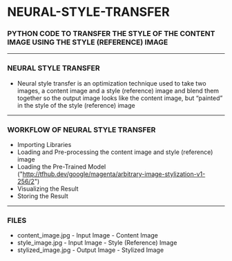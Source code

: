 # NEURAL-STYLE-TRANSFER

### PYTHON CODE TO TRANSFER THE STYLE OF THE CONTENT IMAGE USING THE STYLE (REFERENCE) IMAGE

-----

### NEURAL STYLE TRANSFER

- Neural style transfer is an optimization technique used to take two images, a content image and a style (reference) image and blend them together so the output image looks like the content image, but “painted” in the style of the style (reference) image

-----

### WORKFLOW OF NEURAL STYLE TRANSFER

- Importing Libraries
- Loading and Pre-processing the content image and style (reference) image
- Loading the Pre-Trained Model ("http://tfhub.dev/google/magenta/arbitrary-image-stylization-v1-256/2")
- Visualizing the Result
- Storing the Result

-----

### FILES

- content_image.jpg  - Input Image  - Content Image
- style_image.jpg    - Input Image  - Style (Reference) Image
- stylized_image.jpg - Output Image - Stylized Image
